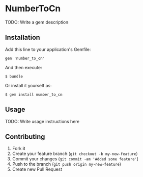 # NumberToCn

TODO: Write a gem description

## Installation

Add this line to your application's Gemfile:

    gem 'number_to_cn'

And then execute:

    $ bundle

Or install it yourself as:

    $ gem install number_to_cn

## Usage

TODO: Write usage instructions here

## Contributing

1. Fork it
2. Create your feature branch (`git checkout -b my-new-feature`)
3. Commit your changes (`git commit -am 'Added some feature'`)
4. Push to the branch (`git push origin my-new-feature`)
5. Create new Pull Request
